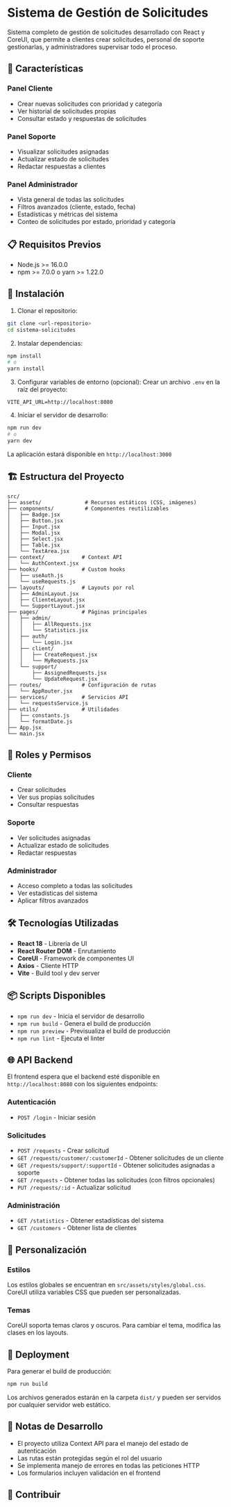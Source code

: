# Sistema de Gestión de Solicitudes

Sistema completo de gestión de solicitudes desarrollado con React y CoreUI, que permite a clientes crear solicitudes, personal de soporte gestionarlas, y administradores supervisar todo el proceso.

## 🚀 Características

### Panel Cliente
- Crear nuevas solicitudes con prioridad y categoría
- Ver historial de solicitudes propias
- Consultar estado y respuestas de solicitudes

### Panel Soporte
- Visualizar solicitudes asignadas
- Actualizar estado de solicitudes
- Redactar respuestas a clientes

### Panel Administrador
- Vista general de todas las solicitudes
- Filtros avanzados (cliente, estado, fecha)
- Estadísticas y métricas del sistema
- Conteo de solicitudes por estado, prioridad y categoría

## 📋 Requisitos Previos

- Node.js >= 16.0.0
- npm >= 7.0.0 o yarn >= 1.22.0

## 🔧 Instalación

1. Clonar el repositorio:
```bash
git clone <url-repositorio>
cd sistema-solicitudes
```

2. Instalar dependencias:
```bash
npm install
# o
yarn install
```

3. Configurar variables de entorno (opcional):
Crear un archivo `.env` en la raíz del proyecto:
```env
VITE_API_URL=http://localhost:8080
```

4. Iniciar el servidor de desarrollo:
```bash
npm run dev
# o
yarn dev
```

La aplicación estará disponible en `http://localhost:3000`

## 🏗️ Estructura del Proyecto

```
src/
├── assets/              # Recursos estáticos (CSS, imágenes)
├── components/          # Componentes reutilizables
│   ├── Badge.jsx
│   ├── Button.jsx
│   ├── Input.jsx
│   ├── Modal.jsx
│   ├── Select.jsx
│   ├── Table.jsx
│   └── TextArea.jsx
├── context/            # Context API
│   └── AuthContext.jsx
├── hooks/              # Custom hooks
│   ├── useAuth.js
│   └── useRequests.js
├── layouts/            # Layouts por rol
│   ├── AdminLayout.jsx
│   ├── ClienteLayout.jsx
│   └── SupportLayout.jsx
├── pages/              # Páginas principales
│   ├── admin/
│   │   ├── AllRequests.jsx
│   │   └── Statistics.jsx
│   ├── auth/
│   │   └── Login.jsx
│   ├── client/
│   │   ├── CreateRequest.jsx
│   │   └── MyRequests.jsx
│   └── support/
│       ├── AssignedRequests.jsx
│       └── UpdateRequest.jsx
├── routes/             # Configuración de rutas
│   └── AppRouter.jsx
├── services/           # Servicios API
│   └── requestsService.js
├── utils/              # Utilidades
│   ├── constants.js
│   └── formatDate.js
├── App.jsx
└── main.jsx
```

## 🔐 Roles y Permisos

### Cliente
- Crear solicitudes
- Ver sus propias solicitudes
- Consultar respuestas

### Soporte
- Ver solicitudes asignadas
- Actualizar estado de solicitudes
- Redactar respuestas

### Administrador
- Acceso completo a todas las solicitudes
- Ver estadísticas del sistema
- Aplicar filtros avanzados

## 🛠️ Tecnologías Utilizadas

- **React 18** - Librería de UI
- **React Router DOM** - Enrutamiento
- **CoreUI** - Framework de componentes UI
- **Axios** - Cliente HTTP
- **Vite** - Build tool y dev server

## 📦 Scripts Disponibles

- `npm run dev` - Inicia el servidor de desarrollo
- `npm run build` - Genera el build de producción
- `npm run preview` - Previsualiza el build de producción
- `npm run lint` - Ejecuta el linter

## 🌐 API Backend

El frontend espera que el backend esté disponible en `http://localhost:8080` con los siguientes endpoints:

### Autenticación
- `POST /login` - Iniciar sesión

### Solicitudes
- `POST /requests` - Crear solicitud
- `GET /requests/customer/:customerId` - Obtener solicitudes de un cliente
- `GET /requests/support/:supportId` - Obtener solicitudes asignadas a soporte
- `GET /requests` - Obtener todas las solicitudes (con filtros opcionales)
- `PUT /requests/:id` - Actualizar solicitud

### Administración
- `GET /statistics` - Obtener estadísticas del sistema
- `GET /customers` - Obtener lista de clientes

## 🎨 Personalización

### Estilos
Los estilos globales se encuentran en `src/assets/styles/global.css`. CoreUI utiliza variables CSS que pueden ser personalizadas.

### Temas
CoreUI soporta temas claros y oscuros. Para cambiar el tema, modifica las clases en los layouts.

## 🚀 Deployment

Para generar el build de producción:

```bash
npm run build
```

Los archivos generados estarán en la carpeta `dist/` y pueden ser servidos por cualquier servidor web estático.

## 📝 Notas de Desarrollo

- El proyecto utiliza Context API para el manejo del estado de autenticación
- Las rutas están protegidas según el rol del usuario
- Se implementa manejo de errores en todas las peticiones HTTP
- Los formularios incluyen validación en el frontend

## 🤝 Contribuir
